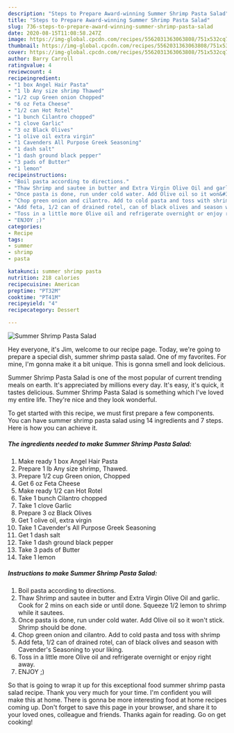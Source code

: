```yaml
---
description: "Steps to Prepare Award-winning Summer Shrimp Pasta Salad"
title: "Steps to Prepare Award-winning Summer Shrimp Pasta Salad"
slug: 736-steps-to-prepare-award-winning-summer-shrimp-pasta-salad
date: 2020-08-15T11:08:58.247Z
image: https://img-global.cpcdn.com/recipes/5562031363063808/751x532cq70/summer-shrimp-pasta-salad-recipe-main-photo.jpg
thumbnail: https://img-global.cpcdn.com/recipes/5562031363063808/751x532cq70/summer-shrimp-pasta-salad-recipe-main-photo.jpg
cover: https://img-global.cpcdn.com/recipes/5562031363063808/751x532cq70/summer-shrimp-pasta-salad-recipe-main-photo.jpg
author: Barry Carroll
ratingvalue: 4
reviewcount: 4
recipeingredient:
- "1 box Angel Hair Pasta"
- "1 lb Any size shrimp Thawed"
- "1/2 cup Green onion Chopped"
- "6 oz Feta Cheese"
- "1/2 can Hot Rotel"
- "1 bunch Cilantro chopped"
- "1 clove Garlic"
- "3 oz Black Olives"
- "1 olive oil extra virgin"
- "1 Cavenders All Purpose Greek Seasoning"
- "1 dash salt"
- "1 dash ground black pepper"
- "3 pads of Butter"
- "1 lemon"
recipeinstructions:
- "Boil pasta according to directions."
- "Thaw Shrimp and sautee in butter and Extra Virgin Olive Oil and garlic. Cook for 2 mins on each side or until done. Squeeze 1/2 lemon to shrimp while it sautees."
- "Once pasta is done, run under cold water. Add Olive oil so it won&#39;t stick. Shrimp should be done."
- "Chop green onion and cilantro. Add to cold pasta and toss with shrimp"
- "Add feta, 1/2 can of drained rotel, can of black olives and season with Cavender&#39;s Seasoning to your liking."
- "Toss in a little more Olive oil and refrigerate overnight or enjoy right away."
- "ENJOY ;)"
categories:
- Recipe
tags:
- summer
- shrimp
- pasta

katakunci: summer shrimp pasta 
nutrition: 218 calories
recipecuisine: American
preptime: "PT32M"
cooktime: "PT41M"
recipeyield: "4"
recipecategory: Dessert

---
```



![Summer Shrimp Pasta Salad](https://img-global.cpcdn.com/recipes/5562031363063808/751x532cq70/summer-shrimp-pasta-salad-recipe-main-photo.jpg)

Hey everyone, it's Jim, welcome to our recipe page. Today, we're going to prepare a special dish, summer shrimp pasta salad. One of my favorites. For mine, I'm gonna make it a bit unique. This is gonna smell and look delicious.



Summer Shrimp Pasta Salad is one of the most popular of current trending meals on earth. It's appreciated by millions every day. It's easy, it's quick, it tastes delicious. Summer Shrimp Pasta Salad is something which I've loved my entire life. They're nice and they look wonderful.


To get started with this recipe, we must first prepare a few components. You can have summer shrimp pasta salad using 14 ingredients and 7 steps. Here is how you can achieve it.

<!--inarticleads1-->

##### The ingredients needed to make Summer Shrimp Pasta Salad:

1. Make ready 1 box Angel Hair Pasta
1. Prepare 1 lb Any size shrimp, Thawed.
1. Prepare 1/2 cup Green onion, Chopped
1. Get 6 oz Feta Cheese
1. Make ready 1/2 can Hot Rotel
1. Take 1 bunch Cilantro chopped
1. Take 1 clove Garlic
1. Prepare 3 oz Black Olives
1. Get 1 olive oil, extra virgin
1. Take 1 Cavender&#39;s All Purpose Greek Seasoning
1. Get 1 dash salt
1. Take 1 dash ground black pepper
1. Take 3 pads of Butter
1. Take 1 lemon




<!--inarticleads2-->

##### Instructions to make Summer Shrimp Pasta Salad:

1. Boil pasta according to directions.
1. Thaw Shrimp and sautee in butter and Extra Virgin Olive Oil and garlic. Cook for 2 mins on each side or until done. Squeeze 1/2 lemon to shrimp while it sautees.
1. Once pasta is done, run under cold water. Add Olive oil so it won&#39;t stick. Shrimp should be done.
1. Chop green onion and cilantro. Add to cold pasta and toss with shrimp
1. Add feta, 1/2 can of drained rotel, can of black olives and season with Cavender&#39;s Seasoning to your liking.
1. Toss in a little more Olive oil and refrigerate overnight or enjoy right away.
1. ENJOY ;)




So that is going to wrap it up for this exceptional food summer shrimp pasta salad recipe. Thank you very much for your time. I'm confident you will make this at home. There is gonna be more interesting food at home recipes coming up. Don't forget to save this page in your browser, and share it to your loved ones, colleague and friends. Thanks again for reading. Go on get cooking!
